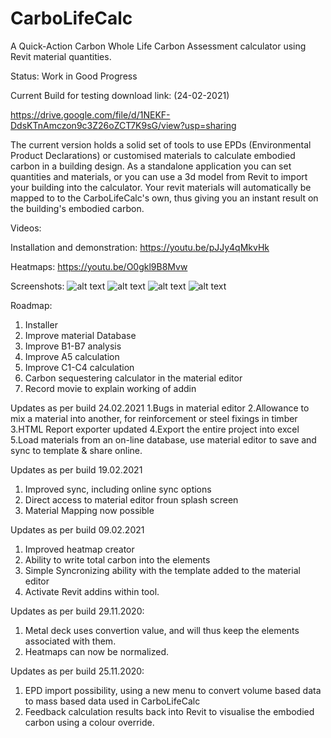 # CarboLifeCalc
A Quick-Action Carbon Whole Life Carbon Assessment calculator using Revit material quantities.

Status: Work in Good Progress

Current Build for testing download link: (24-02-2021)

https://drive.google.com/file/d/1NEKF-DdsKTnAmczon9c3Z26oZCT7K9sG/view?usp=sharing

The current version holds a solid set of tools to use EPDs (Environmental Product Declarations) or customised materials to calculate embodied carbon in a building design. 
As a standalone application you can set quantities and materials,  or you can use a 3d model from Revit to import your building into the calculator. Your revit materials will automatically be mapped to to the CarboLifeCalc's own, thus giving you an instant result on the building's embodied carbon.

Videos:

Installation and demonstration:
https://youtu.be/pJJy4qMkvHk

Heatmaps:
https://youtu.be/O0gkl9B8Mvw

Screenshots:
![alt text](https://www.davidveld.nl/img/carbocalc/bim1.jpg)
![alt text](https://www.davidveld.nl/img/CarboCalc1.jpg)
![alt text](https://www.davidveld.nl/img/CarboCalc2.jpg)
![alt text](https://www.davidveld.nl/img/CarboCalc3.jpg)

Roadmap:

1. Installer
2. Improve material Database
4. Improve B1-B7 analysis
5. Improve A5 calculation
6. Improve C1-C4 calculation
7. Carbon sequestering calculator in the material editor
8. Record movie to explain working of addin

Updates as per build 24.02.2021
1.Bugs in material editor 
2.Allowance to mix a material into another, for reinforcement or steel fixings in timber
3.HTML Report exporter updated
4.Export the entire project into excel
5.Load materials from an on-line database, use material editor to save and sync to template & share online. 

Updates as per build 19.02.2021
1. Improved sync, including online sync options
2. Direct access to material editor froun splash screen
3. Material Mapping now possible

Updates as per build 09.02.2021
1. Improved heatmap creator
2. Ability to write total carbon into the elements
3. Simple Syncronizing ability with the template added to the material editor
4. Activate Revit addins within tool.

Updates as per build 29.11.2020:
1. Metal deck uses convertion value, and will thus keep the elements associated with them. 
2. Heatmaps can now be normalized.

Updates as per build 25.11.2020:
1. EPD import possibility, using a new menu to convert volume based data to mass based data used in CarboLifeCalc
2. Feedback calculation results back into Revit to visualise the embodied carbon using a colour override.
